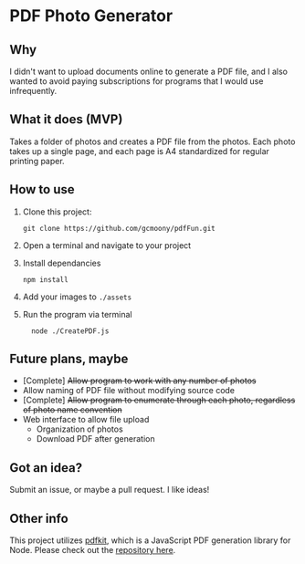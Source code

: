 # PDF Photo Generator

## Why
I didn't want to upload documents online to generate a PDF file, and I also wanted to avoid paying subscriptions for programs that I would use infrequently.

## What it does (MVP)
Takes a folder of photos and creates a PDF file from the photos. Each photo takes up a single page, and each page is A4 standardized for regular printing paper.

## How to use
1. Clone this project:
    ``` 
    git clone https://github.com/gcmoony/pdfFun.git
    ```
2. Open a terminal and navigate to your project

3. Install dependancies
    ```
    npm install
    ```
4. Add your images to `./assets`
5. Run the program via terminal
    ```
      node ./CreatePDF.js
    ```
## Future plans, maybe
- [Complete] ~~Allow program to work with any number of photos~~
- Allow naming of PDF file without modifying source code
- [Complete] ~~Allow program to enumerate through each photo, regardless of photo name convention~~
- Web interface to allow file upload
  - Organization of photos
  - Download PDF after generation


## Got an idea?
Submit an issue, or maybe a pull request. I like ideas!


## Other info
This project utilizes [pdfkit](https://pdfkit.org/), which is a JavaScript PDF generation library for Node. Please check out the [repository here](https://github.com/foliojs/pdfkit).